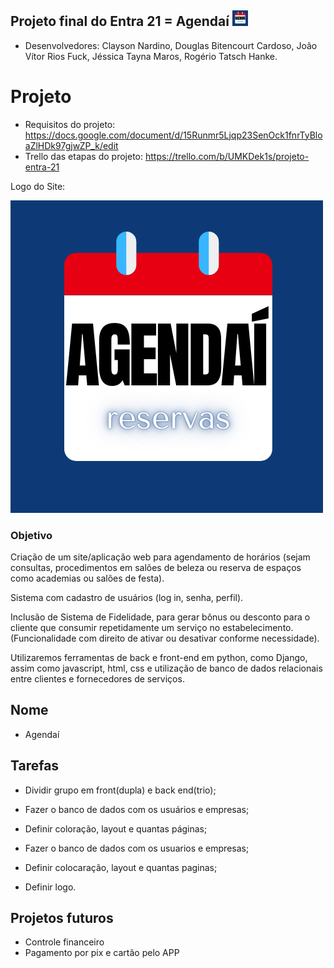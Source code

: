 ## Projeto final do Entra 21 = Agendaí <img src="Images\LogoAgendai.png" width="25">

- Desenvolvedores: Clayson Nardino, Douglas Bitencourt Cardoso, João Vítor Rios Fuck, Jéssica Tayna Maros, Rogério Tatsch Hanke.

# Projeto

- Requisitos do projeto: <https://docs.google.com/document/d/15Runmr5Ljqp23SenOck1fnrTyBloaZlHDk97gjwZP_k/edit>
- Trello das etapas do projeto: <https://trello.com/b/UMKDek1s/projeto-entra-21>

Logo do Site:  

<img src="Images\LogoAgendai.png">

### Objetivo

Criação de um site/aplicação web para agendamento de horários (sejam consultas, procedimentos em salões de beleza ou reserva de espaços como academias ou salões de festa). 

Sistema com cadastro de usuários (log in, senha, perfil).

Inclusão de Sistema de Fidelidade, para gerar bônus ou desconto para o cliente que consumir repetidamente um serviço no estabelecimento. (Funcionalidade com direito de ativar ou desativar conforme necessidade).

Utilizaremos ferramentas de back e front-end em python, como Django, assim como javascript, html, css e utilização de banco de dados relacionais entre clientes e fornecedores de serviços.

## Nome

- Agendaí

## Tarefas

- Dividir grupo em front(dupla) e back end(trio);

- Fazer o banco de dados com os usuários e empresas;

- Definir coloração, layout e quantas páginas;

- Fazer o banco de dados com os usuarios e empresas;
- Definir colocaração, layout e quantas paginas;
- Definir logo.

## Projetos futuros

- Controle financeiro
- Pagamento por pix e cartão pelo APP
